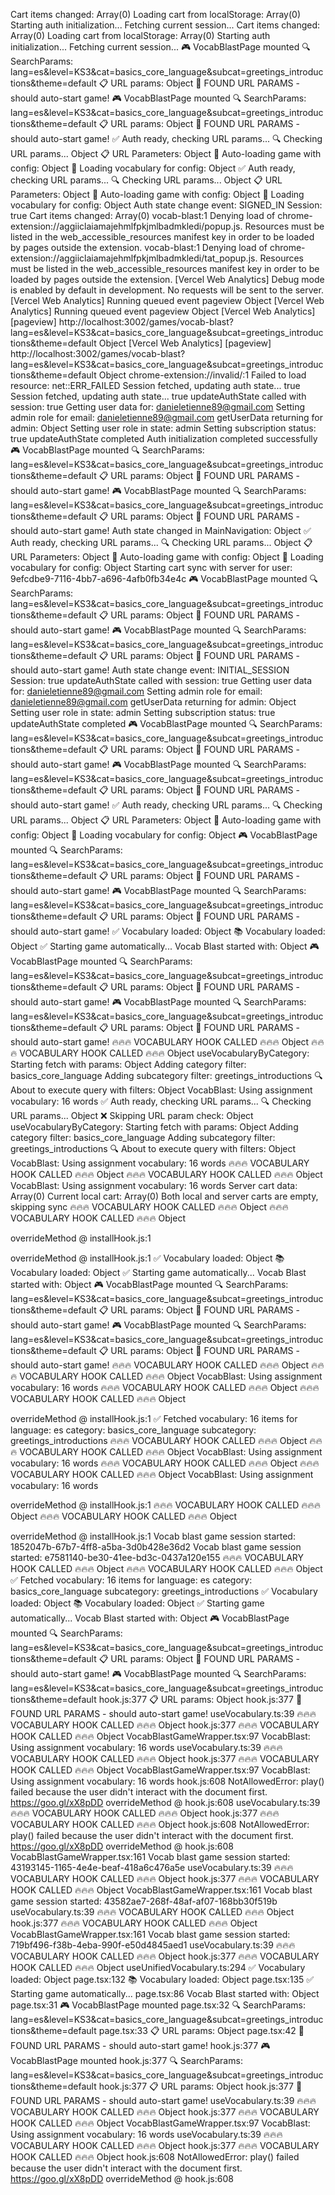  Cart items changed: Array(0)
 Loading cart from localStorage: Array(0)
 Starting auth initialization...
 Fetching current session...
 Cart items changed: Array(0)
 Loading cart from localStorage: Array(0)
 Starting auth initialization...
 Fetching current session...
 🎮 VocabBlastPage mounted
 🔍 SearchParams: lang=es&level=KS3&cat=basics_core_language&subcat=greetings_introductions&theme=default
 📋 URL params: Object
 🚨 FOUND URL PARAMS - should auto-start game!
 🎮 VocabBlastPage mounted
 🔍 SearchParams: lang=es&level=KS3&cat=basics_core_language&subcat=greetings_introductions&theme=default
 📋 URL params: Object
 🚨 FOUND URL PARAMS - should auto-start game!
 ✅ Auth ready, checking URL params...
 🔍 Checking URL params... Object
 📋 URL Parameters: Object
 🚀 Auto-loading game with config: Object
 🔄 Loading vocabulary for config: Object
 ✅ Auth ready, checking URL params...
 🔍 Checking URL params... Object
 📋 URL Parameters: Object
 🚀 Auto-loading game with config: Object
 🔄 Loading vocabulary for config: Object
 Auth state change event: SIGNED_IN Session: true
 Cart items changed: Array(0)
vocab-blast:1 Denying load of chrome-extension://aggiiclaiamajehmlfpkjmlbadmkledi/popup.js. Resources must be listed in the web_accessible_resources manifest key in order to be loaded by pages outside the extension.
vocab-blast:1 Denying load of chrome-extension://aggiiclaiamajehmlfpkjmlbadmkledi/tat_popup.js. Resources must be listed in the web_accessible_resources manifest key in order to be loaded by pages outside the extension.
 [Vercel Web Analytics] Debug mode is enabled by default in development. No requests will be sent to the server.
 [Vercel Web Analytics] Running queued event pageview Object
 [Vercel Web Analytics] Running queued event pageview Object
 [Vercel Web Analytics] [pageview] http://localhost:3002/games/vocab-blast?lang=es&level=KS3&cat=basics_core_language&subcat=greetings_introductions&theme=default Object
 [Vercel Web Analytics] [pageview] http://localhost:3002/games/vocab-blast?lang=es&level=KS3&cat=basics_core_language&subcat=greetings_introductions&theme=default Object
chrome-extension://invalid/:1  Failed to load resource: net::ERR_FAILED
 Session fetched, updating auth state... true
 Session fetched, updating auth state... true
 updateAuthState called with session: true
 Getting user data for: danieletienne89@gmail.com
 Setting admin role for email: danieletienne89@gmail.com
 getUserData returning for admin: Object
 Setting user role in state: admin
 Setting subscription status: true
 updateAuthState completed
 Auth initialization completed successfully
 🎮 VocabBlastPage mounted
 🔍 SearchParams: lang=es&level=KS3&cat=basics_core_language&subcat=greetings_introductions&theme=default
 📋 URL params: Object
 🚨 FOUND URL PARAMS - should auto-start game!
 🎮 VocabBlastPage mounted
 🔍 SearchParams: lang=es&level=KS3&cat=basics_core_language&subcat=greetings_introductions&theme=default
 📋 URL params: Object
 🚨 FOUND URL PARAMS - should auto-start game!
 Auth state changed in MainNavigation: Object
 ✅ Auth ready, checking URL params...
 🔍 Checking URL params... Object
 📋 URL Parameters: Object
 🚀 Auto-loading game with config: Object
 🔄 Loading vocabulary for config: Object
 Starting cart sync with server for user: 9efcdbe9-7116-4bb7-a696-4afb0fb34e4c
 🎮 VocabBlastPage mounted
 🔍 SearchParams: lang=es&level=KS3&cat=basics_core_language&subcat=greetings_introductions&theme=default
 📋 URL params: Object
 🚨 FOUND URL PARAMS - should auto-start game!
 🎮 VocabBlastPage mounted
 🔍 SearchParams: lang=es&level=KS3&cat=basics_core_language&subcat=greetings_introductions&theme=default
 📋 URL params: Object
 🚨 FOUND URL PARAMS - should auto-start game!
 Auth state change event: INITIAL_SESSION Session: true
 updateAuthState called with session: true
 Getting user data for: danieletienne89@gmail.com
 Setting admin role for email: danieletienne89@gmail.com
 getUserData returning for admin: Object
 Setting user role in state: admin
 Setting subscription status: true
 updateAuthState completed
 🎮 VocabBlastPage mounted
 🔍 SearchParams: lang=es&level=KS3&cat=basics_core_language&subcat=greetings_introductions&theme=default
 📋 URL params: Object
 🚨 FOUND URL PARAMS - should auto-start game!
 🎮 VocabBlastPage mounted
 🔍 SearchParams: lang=es&level=KS3&cat=basics_core_language&subcat=greetings_introductions&theme=default
 📋 URL params: Object
 🚨 FOUND URL PARAMS - should auto-start game!
 ✅ Auth ready, checking URL params...
 🔍 Checking URL params... Object
 📋 URL Parameters: Object
 🚀 Auto-loading game with config: Object
 🔄 Loading vocabulary for config: Object
 🎮 VocabBlastPage mounted
 🔍 SearchParams: lang=es&level=KS3&cat=basics_core_language&subcat=greetings_introductions&theme=default
 📋 URL params: Object
 🚨 FOUND URL PARAMS - should auto-start game!
 🎮 VocabBlastPage mounted
 🔍 SearchParams: lang=es&level=KS3&cat=basics_core_language&subcat=greetings_introductions&theme=default
 📋 URL params: Object
 🚨 FOUND URL PARAMS - should auto-start game!
 ✅ Vocabulary loaded: Object
 📚 Vocabulary loaded: Object
 ✅ Starting game automatically...
 Vocab Blast started with: Object
 🎮 VocabBlastPage mounted
 🔍 SearchParams: lang=es&level=KS3&cat=basics_core_language&subcat=greetings_introductions&theme=default
 📋 URL params: Object
 🚨 FOUND URL PARAMS - should auto-start game!
 🎮 VocabBlastPage mounted
 🔍 SearchParams: lang=es&level=KS3&cat=basics_core_language&subcat=greetings_introductions&theme=default
 📋 URL params: Object
 🚨 FOUND URL PARAMS - should auto-start game!
 🔥🔥🔥 VOCABULARY HOOK CALLED 🔥🔥🔥 Object
 🔥🔥🔥 VOCABULARY HOOK CALLED 🔥🔥🔥 Object
 useVocabularyByCategory: Starting fetch with params: Object
 Adding category filter: basics_core_language
 Adding subcategory filter: greetings_introductions
 🔍 About to execute query with filters: Object
 VocabBlast: Using assignment vocabulary: 16 words
 ✅ Auth ready, checking URL params...
 🔍 Checking URL params... Object
 ❌ Skipping URL param check: Object
 useVocabularyByCategory: Starting fetch with params: Object
 Adding category filter: basics_core_language
 Adding subcategory filter: greetings_introductions
 🔍 About to execute query with filters: Object
 VocabBlast: Using assignment vocabulary: 16 words
 🔥🔥🔥 VOCABULARY HOOK CALLED 🔥🔥🔥 Object
 🔥🔥🔥 VOCABULARY HOOK CALLED 🔥🔥🔥 Object
 VocabBlast: Using assignment vocabulary: 16 words
 Server cart data: Array(0)
 Current local cart: Array(0)
 Both local and server carts are empty, skipping sync
 🔥🔥🔥 VOCABULARY HOOK CALLED 🔥🔥🔥 Object
 🔥🔥🔥 VOCABULARY HOOK CALLED 🔥🔥🔥 Object
 
overrideMethod @ installHook.js:1
 
overrideMethod @ installHook.js:1
 ✅ Vocabulary loaded: Object
 📚 Vocabulary loaded: Object
 ✅ Starting game automatically...
 Vocab Blast started with: Object
 🎮 VocabBlastPage mounted
 🔍 SearchParams: lang=es&level=KS3&cat=basics_core_language&subcat=greetings_introductions&theme=default
 📋 URL params: Object
 🚨 FOUND URL PARAMS - should auto-start game!
 🎮 VocabBlastPage mounted
 🔍 SearchParams: lang=es&level=KS3&cat=basics_core_language&subcat=greetings_introductions&theme=default
 📋 URL params: Object
 🚨 FOUND URL PARAMS - should auto-start game!
 🔥🔥🔥 VOCABULARY HOOK CALLED 🔥🔥🔥 Object
 🔥🔥🔥 VOCABULARY HOOK CALLED 🔥🔥🔥 Object
 VocabBlast: Using assignment vocabulary: 16 words
 🔥🔥🔥 VOCABULARY HOOK CALLED 🔥🔥🔥 Object
 🔥🔥🔥 VOCABULARY HOOK CALLED 🔥🔥🔥 Object
 
overrideMethod @ installHook.js:1
 ✅ Fetched vocabulary: 16 items for language: es category: basics_core_language subcategory: greetings_introductions
 🔥🔥🔥 VOCABULARY HOOK CALLED 🔥🔥🔥 Object
 🔥🔥🔥 VOCABULARY HOOK CALLED 🔥🔥🔥 Object
 VocabBlast: Using assignment vocabulary: 16 words
 🔥🔥🔥 VOCABULARY HOOK CALLED 🔥🔥🔥 Object
 🔥🔥🔥 VOCABULARY HOOK CALLED 🔥🔥🔥 Object
 VocabBlast: Using assignment vocabulary: 16 words
 
overrideMethod @ installHook.js:1
 🔥🔥🔥 VOCABULARY HOOK CALLED 🔥🔥🔥 Object
 🔥🔥🔥 VOCABULARY HOOK CALLED 🔥🔥🔥 Object
 
overrideMethod @ installHook.js:1
 Vocab blast game session started: 1852047b-67b7-4ff8-a5ba-3d0b428e36d2
 Vocab blast game session started: e7581140-be30-41ee-bd3c-0437a120e155
 🔥🔥🔥 VOCABULARY HOOK CALLED 🔥🔥🔥 Object
 🔥🔥🔥 VOCABULARY HOOK CALLED 🔥🔥🔥 Object
 ✅ Fetched vocabulary: 16 items for language: es category: basics_core_language subcategory: greetings_introductions
 ✅ Vocabulary loaded: Object
 📚 Vocabulary loaded: Object
 ✅ Starting game automatically...
 Vocab Blast started with: Object
 🎮 VocabBlastPage mounted
 🔍 SearchParams: lang=es&level=KS3&cat=basics_core_language&subcat=greetings_introductions&theme=default
 📋 URL params: Object
 🚨 FOUND URL PARAMS - should auto-start game!
 🎮 VocabBlastPage mounted
 🔍 SearchParams: lang=es&level=KS3&cat=basics_core_language&subcat=greetings_introductions&theme=default
hook.js:377 📋 URL params: Object
hook.js:377 🚨 FOUND URL PARAMS - should auto-start game!
useVocabulary.ts:39 🔥🔥🔥 VOCABULARY HOOK CALLED 🔥🔥🔥 Object
hook.js:377 🔥🔥🔥 VOCABULARY HOOK CALLED 🔥🔥🔥 Object
VocabBlastGameWrapper.tsx:97 VocabBlast: Using assignment vocabulary: 16 words
useVocabulary.ts:39 🔥🔥🔥 VOCABULARY HOOK CALLED 🔥🔥🔥 Object
hook.js:377 🔥🔥🔥 VOCABULARY HOOK CALLED 🔥🔥🔥 Object
VocabBlastGameWrapper.tsx:97 VocabBlast: Using assignment vocabulary: 16 words
hook.js:608 NotAllowedError: play() failed because the user didn't interact with the document first. https://goo.gl/xX8pDD
overrideMethod @ hook.js:608
useVocabulary.ts:39 🔥🔥🔥 VOCABULARY HOOK CALLED 🔥🔥🔥 Object
hook.js:377 🔥🔥🔥 VOCABULARY HOOK CALLED 🔥🔥🔥 Object
hook.js:608 NotAllowedError: play() failed because the user didn't interact with the document first. https://goo.gl/xX8pDD
overrideMethod @ hook.js:608
VocabBlastGameWrapper.tsx:161 Vocab blast game session started: 43193145-1165-4e4e-beaf-418a6c476a5e
useVocabulary.ts:39 🔥🔥🔥 VOCABULARY HOOK CALLED 🔥🔥🔥 Object
hook.js:377 🔥🔥🔥 VOCABULARY HOOK CALLED 🔥🔥🔥 Object
VocabBlastGameWrapper.tsx:161 Vocab blast game session started: 43582ae7-268f-48af-af07-168bb30f519b
useVocabulary.ts:39 🔥🔥🔥 VOCABULARY HOOK CALLED 🔥🔥🔥 Object
hook.js:377 🔥🔥🔥 VOCABULARY HOOK CALLED 🔥🔥🔥 Object
VocabBlastGameWrapper.tsx:161 Vocab blast game session started: 719bf496-f38b-4eba-990f-e50d4845aed1
useVocabulary.ts:39 🔥🔥🔥 VOCABULARY HOOK CALLED 🔥🔥🔥 Object
hook.js:377 🔥🔥🔥 VOCABULARY HOOK CALLED 🔥🔥🔥 Object
useUnifiedVocabulary.ts:294 ✅ Vocabulary loaded: Object
page.tsx:132 📚 Vocabulary loaded: Object
page.tsx:135 ✅ Starting game automatically...
page.tsx:86 Vocab Blast started with: Object
page.tsx:31 🎮 VocabBlastPage mounted
page.tsx:32 🔍 SearchParams: lang=es&level=KS3&cat=basics_core_language&subcat=greetings_introductions&theme=default
page.tsx:33 📋 URL params: Object
page.tsx:42 🚨 FOUND URL PARAMS - should auto-start game!
hook.js:377 🎮 VocabBlastPage mounted
hook.js:377 🔍 SearchParams: lang=es&level=KS3&cat=basics_core_language&subcat=greetings_introductions&theme=default
hook.js:377 📋 URL params: Object
hook.js:377 🚨 FOUND URL PARAMS - should auto-start game!
useVocabulary.ts:39 🔥🔥🔥 VOCABULARY HOOK CALLED 🔥🔥🔥 Object
hook.js:377 🔥🔥🔥 VOCABULARY HOOK CALLED 🔥🔥🔥 Object
VocabBlastGameWrapper.tsx:97 VocabBlast: Using assignment vocabulary: 16 words
useVocabulary.ts:39 🔥🔥🔥 VOCABULARY HOOK CALLED 🔥🔥🔥 Object
hook.js:377 🔥🔥🔥 VOCABULARY HOOK CALLED 🔥🔥🔥 Object
hook.js:608 NotAllowedError: play() failed because the user didn't interact with the document first. https://goo.gl/xX8pDD
overrideMethod @ hook.js:608
